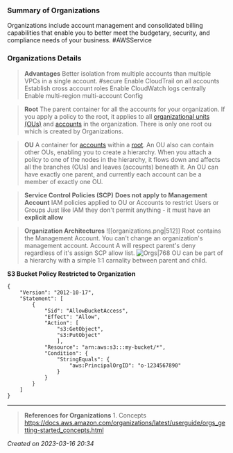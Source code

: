 ### Summary of Organizations
Organizations include account management and consolidated billing capabilities that enable you to better meet the budgetary, security, and compliance needs of your business. #AWSService 
### Organizations Details

> **Advantages**
> Better isolation from multiple accounts than multiple VPCs in a single account. #secure 
> Enable CloudTrail on all accounts
> Establish cross account roles
> Enable CloudWatch logs centrally
> Enable multi-region multi-account Config

> **Root**
> The parent container for all the accounts for your organization. If you apply a policy to the root, it applies to all [organizational units (OUs)](https://docs.aws.amazon.com/organizations/latest/userguide/orgs_getting-started_concepts.html#organizationalunit) and [accounts](https://docs.aws.amazon.com/organizations/latest/userguide/orgs_getting-started_concepts.html#account) in the organization.
> There is only one root ou which is created by Organizations.

> **OU**
> A container for [accounts](https://docs.aws.amazon.com/organizations/latest/userguide/orgs_getting-started_concepts.html#account) within a [root](https://docs.aws.amazon.com/organizations/latest/userguide/orgs_getting-started_concepts.html#root). 
> An OU also can contain other OUs, enabling you to create a hierarchy.
>  When you attach a policy to one of the nodes in the hierarchy, it flows down and affects all the branches (OUs) and leaves (accounts) beneath it. 
>  An OU can have exactly one parent, and currently each account can be a member of exactly one OU.

> **Service Control Policies (SCP)**
> 	**Does not apply to Management Account**
> 	IAM policies applied to OU or Accounts to restrict Users or Groups
> 	Just like IAM they don't permit anything - it must have an **explicit allow**

> **Organization Architectures**
> ![[organizations.png|512]]
> Root contains the Management Account. You can't change an organization's management account. Account A will respect parent's deny regardless of it's assign SCP allow list.
> ![Orgs|768](https://docs.aws.amazon.com/images/organizations/latest/userguide/images/AccountOuDiagram.png)
> OU can be part of a hierarchy with a simple 1:1 carnality between parent and child.

**S3 Bucket Policy Restricted to Organization**

```
{   
	"Version": "2012-10-17",   
	"Statement": [     
		{       
			"Sid": "AllowBucketAccess",       
			"Effect": "Allow",       
			"Action": [         
				"s3:GetObject",         
				"s3:PutObject"       
				],       
			"Resource": "arn:aws:s3:::my-bucket/*",
			"Condition": {         
				"StringEquals": {           
					"aws:PrincipalOrgID": "o-1234567890"         
				}       
			}     
		}   
	] 
}
```
---
> **References for Organizations**
	1. Concepts https://docs.aws.amazon.com/organizations/latest/userguide/orgs_getting-started_concepts.html
 
*Created on 2023-03-16 20:34*